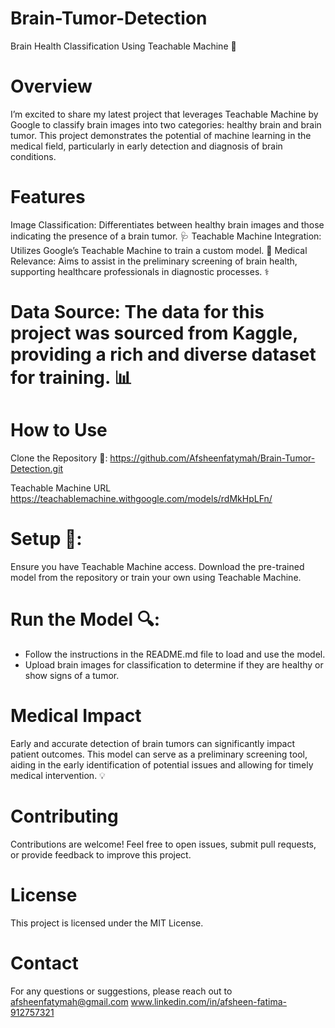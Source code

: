 # Brain-Tumor-Detection
Brain Health Classification Using Teachable Machine 🧠

# Overview
I’m excited to share my latest project that leverages Teachable Machine by Google to classify brain images into two categories: healthy brain and brain tumor. This project demonstrates the potential of machine learning in the medical field, particularly in early detection and diagnosis of brain conditions.

# Features
Image Classification: Differentiates between healthy brain images and those indicating the presence of a brain tumor. 🩺
Teachable Machine Integration: Utilizes Google’s Teachable Machine to train a custom model. 🔬
Medical Relevance: Aims to assist in the preliminary screening of brain health, supporting healthcare professionals in diagnostic processes. ⚕️

# Data Source: The data for this project was sourced from Kaggle, providing a rich and diverse dataset for training. 📊

# How to Use
Clone the Repository 📁:
https://github.com/Afsheenfatymah/Brain-Tumor-Detection.git

Teachable Machine URL https://teachablemachine.withgoogle.com/models/rdMkHpLFn/

# Setup 🔧:
Ensure you have Teachable Machine access.
Download the pre-trained model from the repository or train your own using Teachable Machine.

# Run the Model 🔍:
* Follow the instructions in the README.md file to load and use the model.
* Upload brain images for classification to determine if they are healthy or show signs of a tumor.

# Medical Impact
Early and accurate detection of brain tumors can significantly impact patient outcomes. This model can serve as a preliminary screening tool, aiding in the early identification of potential issues and allowing for timely medical intervention. 💡

# Contributing
Contributions are welcome! Feel free to open issues, submit pull requests, or provide feedback to improve this project.

# License
This project is licensed under the MIT License.

# Contact
For any questions or suggestions, please reach out to 
afsheenfatymah@gmail.com
www.linkedin.com/in/afsheen-fatima-912757321

